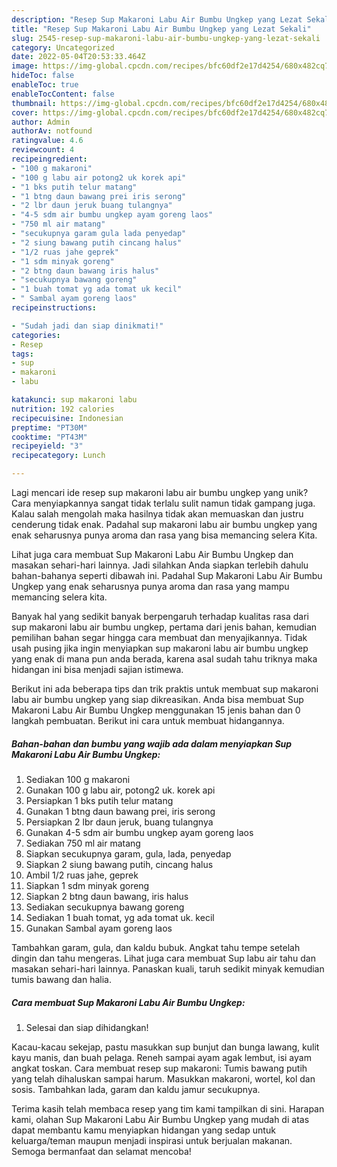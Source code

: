 ```yaml
---
description: "Resep Sup Makaroni Labu Air Bumbu Ungkep yang Lezat Sekali"
title: "Resep Sup Makaroni Labu Air Bumbu Ungkep yang Lezat Sekali"
slug: 2545-resep-sup-makaroni-labu-air-bumbu-ungkep-yang-lezat-sekali
category: Uncategorized
date: 2022-05-04T20:53:33.464Z
image: https://img-global.cpcdn.com/recipes/bfc60df2e17d4254/680x482cq70/sup-makaroni-labu-air-bumbu-ungkep-foto-resep-utama.jpg
hideToc: false
enableToc: true
enableTocContent: false
thumbnail: https://img-global.cpcdn.com/recipes/bfc60df2e17d4254/680x482cq70/sup-makaroni-labu-air-bumbu-ungkep-foto-resep-utama.jpg
cover: https://img-global.cpcdn.com/recipes/bfc60df2e17d4254/680x482cq70/sup-makaroni-labu-air-bumbu-ungkep-foto-resep-utama.jpg
author: Admin
authorAv: notfound
ratingvalue: 4.6
reviewcount: 4
recipeingredient:
- "100 g makaroni"
- "100 g labu air potong2 uk korek api"
- "1 bks putih telur matang"
- "1 btng daun bawang prei iris serong"
- "2 lbr daun jeruk buang tulangnya"
- "4-5 sdm air bumbu ungkep ayam goreng laos"
- "750 ml air matang"
- "secukupnya garam gula lada penyedap"
- "2 siung bawang putih cincang halus"
- "1/2 ruas jahe geprek"
- "1 sdm minyak goreng"
- "2 btng daun bawang iris halus"
- "secukupnya bawang goreng"
- "1 buah tomat yg ada tomat uk kecil"
- " Sambal ayam goreng laos"
recipeinstructions:

- "Sudah jadi dan siap dinikmati!"
categories:
- Resep
tags:
- sup
- makaroni
- labu

katakunci: sup makaroni labu 
nutrition: 192 calories
recipecuisine: Indonesian
preptime: "PT30M"
cooktime: "PT43M"
recipeyield: "3"
recipecategory: Lunch

---
```





Lagi mencari ide resep sup makaroni labu air bumbu ungkep yang unik? Cara menyiapkannya sangat tidak terlalu sulit namun tidak gampang juga. Kalau salah mengolah maka hasilnya tidak akan memuaskan dan justru cenderung tidak enak. Padahal sup makaroni labu air bumbu ungkep yang enak seharusnya punya aroma dan rasa yang bisa memancing selera Kita.





Lihat juga cara membuat Sup Makaroni Labu Air Bumbu Ungkep dan masakan sehari-hari lainnya. Jadi silahkan Anda siapkan terlebih dahulu bahan-bahanya seperti dibawah ini. Padahal Sup Makaroni Labu Air Bumbu Ungkep yang enak seharusnya punya aroma dan rasa yang mampu memancing selera kita.

Banyak hal yang sedikit banyak berpengaruh terhadap kualitas rasa dari sup makaroni labu air bumbu ungkep, pertama dari jenis bahan, kemudian pemilihan bahan segar hingga cara membuat dan menyajikannya. Tidak usah pusing jika ingin menyiapkan sup makaroni labu air bumbu ungkep yang enak di mana pun anda berada, karena asal sudah tahu triknya maka hidangan ini bisa menjadi sajian istimewa.






Berikut ini ada beberapa tips dan trik praktis untuk membuat sup makaroni labu air bumbu ungkep yang siap dikreasikan. Anda bisa membuat Sup Makaroni Labu Air Bumbu Ungkep menggunakan 15 jenis bahan dan 0 langkah pembuatan. Berikut ini cara untuk membuat hidangannya.

<!--inarticleads1-->

##### Bahan-bahan dan bumbu yang wajib ada dalam menyiapkan Sup Makaroni Labu Air Bumbu Ungkep:

1. Sediakan 100 g makaroni
1. Gunakan 100 g labu air, potong2 uk. korek api
1. Persiapkan 1 bks putih telur matang
1. Gunakan 1 btng daun bawang prei, iris serong
1. Persiapkan 2 lbr daun jeruk, buang tulangnya
1. Gunakan 4-5 sdm air bumbu ungkep ayam goreng laos
1. Sediakan 750 ml air matang
1. Siapkan secukupnya garam, gula, lada, penyedap
1. Siapkan 2 siung bawang putih, cincang halus
1. Ambil 1/2 ruas jahe, geprek
1. Siapkan 1 sdm minyak goreng
1. Siapkan 2 btng daun bawang, iris halus
1. Sediakan secukupnya bawang goreng
1. Sediakan 1 buah tomat, yg ada tomat uk. kecil
1. Gunakan  Sambal ayam goreng laos


Tambahkan garam, gula, dan kaldu bubuk. Angkat tahu tempe setelah dingin dan tahu mengeras. Lihat juga cara membuat Sup labu air tahu dan masakan sehari-hari lainnya. Panaskan kuali, taruh sedikit minyak kemudian tumis bawang dan halia. 

<!--inarticleads2-->

##### Cara membuat Sup Makaroni Labu Air Bumbu Ungkep:


1. Selesai dan siap dihidangkan!

Kacau-kacau sekejap, pastu masukkan sup bunjut dan bunga lawang, kulit kayu manis, dan buah pelaga. Reneh sampai ayam agak lembut, isi ayam angkat toskan. Cara membuat resep sup makaroni: Tumis bawang putih yang telah dihaluskan sampai harum. Masukkan makaroni, wortel, kol dan sosis. Tambahkan lada, garam dan kaldu jamur secukupnya. 

Terima kasih telah membaca resep yang tim kami tampilkan di sini. Harapan kami, olahan Sup Makaroni Labu Air Bumbu Ungkep yang mudah di atas dapat membantu kamu menyiapkan hidangan yang sedap untuk keluarga/teman maupun menjadi inspirasi untuk berjualan makanan. Semoga bermanfaat dan selamat mencoba!
